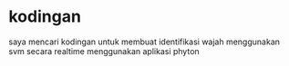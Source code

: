 # kodingan
saya mencari kodingan untuk membuat identifikasi wajah menggunakan svm secara realtime menggunakan aplikasi phyton
